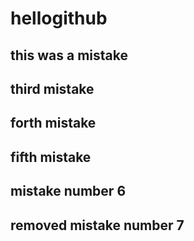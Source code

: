 # hellogithub

## this was a mistake

## third mistake

## forth mistake

## fifth mistake

## mistake number 6

## removed mistake number 7
